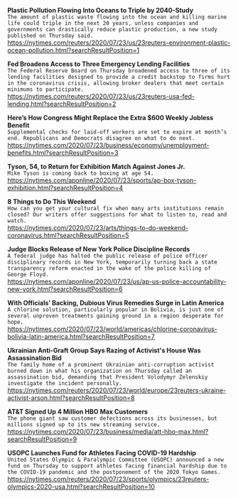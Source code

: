 **Plastic Pollution Flowing Into Oceans to Triple by 2040-Study**\
`The amount of plastic waste flowing into the ocean and killing marine life could triple in the next 20 years, unless companies and governments can drastically reduce plastic production, a new study published on Thursday said.`\
https://nytimes.com/reuters/2020/07/23/us/23reuters-environment-plastic-ocean-pollution.html?searchResultPosition=1

**Fed Broadens Access to Three Emergency Lending Facilities**\
`The Federal Reserve Board on Thursday broadened access to three of its lending facilities designed to provide a credit backstop to firms hurt in the coronavirus crisis, allowing broker dealers that meet certain minimums to participate.`\
https://nytimes.com/reuters/2020/07/23/us/23reuters-usa-fed-lending.html?searchResultPosition=2

**Here’s How Congress Might Replace the Extra $600 Weekly Jobless Benefit**\
`Supplemental checks for laid-off workers are set to expire at month’s end. Republicans and Democrats disagree on what to do next.`\
https://nytimes.com/2020/07/23/business/economy/unemployment-benefits.html?searchResultPosition=3

**Tyson, 54, to Return for Exhibition Match Against Jones Jr.**\
`Mike Tyson is coming back to boxing at age 54.`\
https://nytimes.com/aponline/2020/07/23/sports/ap-box-tyson-exhibition.html?searchResultPosition=4

**8 Things to Do This Weekend**\
`How can you get your cultural fix when many arts institutions remain closed? Our writers offer suggestions for what to listen to, read and watch.`\
https://nytimes.com/2020/07/23/arts/things-to-do-weekend-coronavirus.html?searchResultPosition=5

**Judge Blocks Release of New York Police Discipline Records**\
`A federal judge has halted the public release of police officer disciplinary records in New York, temporarily turning back a state transparency reform enacted in the wake of the police killing of George Floyd.`\
https://nytimes.com/aponline/2020/07/23/us/ap-us-police-accountability-new-york.html?searchResultPosition=6

**With Officials’ Backing, Dubious Virus Remedies Surge in Latin America**\
`A chlorine solution, particularly popular in Bolivia, is just one of several unproven treatments gaining ground in a region desperate for hope.`\
https://nytimes.com/2020/07/23/world/americas/chlorine-coronavirus-bolivia-latin-america.html?searchResultPosition=7

**Ukrainian Anti-Graft Group Says Razing of Activist's House Was Assassination Bid**\
`The family home of a prominent Ukrainian anti-corruption activist burned down in what his organization on Thursday called an assassination bid, demanding that President Volodymyr Zelenskiy investigate the incident personally.`\
https://nytimes.com/reuters/2020/07/23/world/europe/23reuters-ukraine-activist-arson.html?searchResultPosition=8

**AT&T Signed Up 4 Million HBO Max Customers**\
`The phone giant saw customer defections across its businesses, but millions signed up to its new streaming service.`\
https://nytimes.com/2020/07/23/business/media/att-hbo-max.html?searchResultPosition=9

**USOPC Launches Fund for Athletes Facing COVID-19 Hardship**\
`United States Olympic & Paralympic Committee (USOPC) announced a new fund on Thursday to support athletes facing financial hardship due to the COVID-19 pandemic and the postponement of the 2020 Tokyo Games.`\
https://nytimes.com/reuters/2020/07/23/sports/olympics/23reuters-olympics-2020-usa.html?searchResultPosition=10

